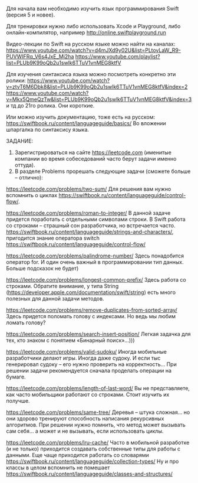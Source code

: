 Для начала вам необходимо изучить язык программирования Swift (версия 5 и новее).

Для тренировки нужно либо использовать Xcode и Playground, либо онлайн-компилятор, например http://online.swiftplayground.run

Видео-лекции по Swift на русском языке можно найти на каналах: 
https://www.youtube.com/watch?v=d4mJXd9y02U&list=PLtovLaW_R9-PUVWIFRq_V6s4JxE_Mj2ha
https://www.youtube.com/playlist?list=PLUb9K99oQb2u1swlk6TTuV1vnMEG8ktfV

Для изучения синтаксиса языка можно посмотреть конкретно эти ролики:
https://www.youtube.com/watch?v=ztvT6M6Dbk8&list=PLUb9K99oQb2u1swlk6TTuV1vnMEG8ktfV&index=2
https://www.youtube.com/watch?v=Mkx5QmeQzTw&list=PLUb9K99oQb2u1swlk6TTuV1vnMEG8ktfV&index=3 и тд до 21го ролика. Они короткие.

Или можно изучить документацию, тоже есть на русском: 
https://swiftbook.ru/content/languageguide/basics/
Во вложении шпаргалка по синтаксису языка.

ЗАДАНИЕ:
1. Зарегистрироваться на сайте https://leetcode.com (именитые компании во время собеседований часто берут задачи именно оттуда).
2. В разделе Problems прорешать следующие задачи (сможете больше – отлично):

https://leetcode.com/problems/two-sum/
Для решения вам нужно вспомнить о циклах https://swiftbook.ru/content/languageguide/control-flow/.

https://leetcode.com/problems/roman-to-integer/
В данной задаче придется поработать с отдельными символами строки. В Swift работа со строками – страшный сон разработчика, но встречается часто. https://swiftbook.ru/content/languageguide/strings-and-characters/, пригодится знание оператора switch https://swiftbook.ru/content/languageguide/control-flow/

https://leetcode.com/problems/palindrome-number/
Здесь понадобится оператор for. И один очень важный в программировании тип данных. Больше подсказок не будет)

https://leetcode.com/problems/longest-common-prefix/
Здесь работа со строками. Обратите внимание, у типа String (https://developer.apple.com/documentation/swift/string) есть много полезных для данной задачи методов.

https://leetcode.com/problems/remove-duplicates-from-sorted-array/
Здесь придется поломать голову с индексами. Но ведь мы любим ломать голову?

https://leetcode.com/problems/search-insert-position/
Легкая задачка для тех, кто знаком с понятием «Бинарный поиск»…)))

https://leetcode.com/problems/valid-sudoku/
Иногда мобильные разработчики делают игры. Иногда даже судоку. И если тыс генерировал судоку – его нужно проверить на корректность… При решении задачи рекомендуется сначала проделать операции на бумаге.

https://leetcode.com/problems/length-of-last-word/
Вы не представляете, как часто мобильщики работают со строками. Стоит изучить их получше.

https://leetcode.com/problems/same-tree/
Деревья – штука сложная… но они здорово тренируют способность написания рекурсивных алгоритмов. При решении нужно помнить, что метод может вызывать сам себя… а может и не вызывать, если использовать циклы.

https://leetcode.com/problems/lru-cache/
Часто в мобильной разработке (и не только) приходится создавать собственные типы для работы с данными. Еще чаще приходится работать со словарями https://swiftbook.ru/content/languageguide/collection-types/  Ну и про классы в целом вспомнить не помешает https://swiftbook.ru/content/languageguide/classes-and-structures/
